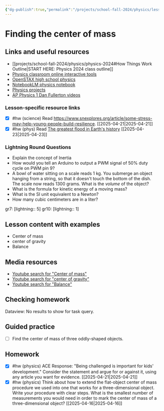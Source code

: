 ```yaml
---
{"dg-publish":true,"permalink":"/projects/school-fall-2024/physics/lessons/experiment-center-of-mass/"}
---
```



#  Finding the center of mass

## Links and useful resources 

- [[projects/school-fall-2024/physics/physics-2024#How Things Work Outline\|START HERE: Physics 2024 class outline]]
- [Physics classroom online interactive tools](https://www.physicsclassroom.com/Lesson-Plans/Algebra-Based-Physics)
- [OpenSTAX high school physics](https://openstax.org/books/physics/pages/1-introduction)
- [NotebookLM physics notebook](https://notebooklm.google.com/notebook/94fe29f5-cebb-4621-9e03-d20110b7a978)
- [Physics projects](https://www.sciencebuddies.org/science-fair-projects/science-projects/physics/high-school)
- [AP Physics 1 Dan Fullerton videos](https://www.youtube.com/playlist?list=PLd2HWlWc-MsysWuL9ksneEM8cl5bk3bHH)


### Lesson-specific resource links
 
- [x] #hw (science) Read https://www.snexplores.org/article/some-stress-may-help-young-people-build-resilience. [[2025-04-21\|2025-04-21]]
- [x] #hw (phys) Read [The greatest flood in Earth's history](https://www.sciencealert.com/largest-single-flood-may-have-filled-mediterranean-5-million-years-ago) [[2025-04-23\|2025-04-23]]

### Lightning Round Questions

- Explain the concept of Inertia 
- How would you tell an Arduino to output a PWM signal of 50% duty cycle on PWM pin 9? 
- A bowl of water sitting on a scale reads 1 kg. You submerge an object hanging from a string, so that it doesn't touch the bottom of the dish. The scale now reads 1300 grams. What is the *volume* of the object? 
- What is the formula for kinetic energy of a moving mass? 
- What is the SI unit equivalent to a Newton? 
- How many cubic centimeters are in a liter?  

gr7: [lightning:: 5]
gr10: [lightning:: 1]

## Lesson content with examples


- Center of mass 
- center of gravity 
- Balance 


## Media resources

- [Youtube search for "Center of mass"](https://www.youtube.com/results?search_query=Center%20of%20mass) 
- [Youtube search for "center of gravity"](https://www.youtube.com/results?search_query=center%20of%20gravity) 
- [Youtube search for "Balance"](https://www.youtube.com/results?search_query=Balance) 
## Checking homework
<div><div class="dataview dataview-error-box"><p class="dataview dataview-error-message">Dataview: No results to show for task query.</p></div></div>

## Guided practice


- [ ] Find the center of mass of three oddly-shaped objects.  

## Homework



- [x] #hw (physics) ACE Response: "Being challenged is important for kids' development." Consider the statement and argue for or against it, using any article you want for evidence. [[2025-04-21\|2025-04-21]]
- [x] #hw (physics) Think about how to extend the flat-object center of mass procedure we used into one that works for a three-dimensional object. Write your procedure with clear steps. What is the smallest number of measurements you would need in order to mark the center of mass of a three-dimensional object? [[2025-04-16\|2025-04-16]]
